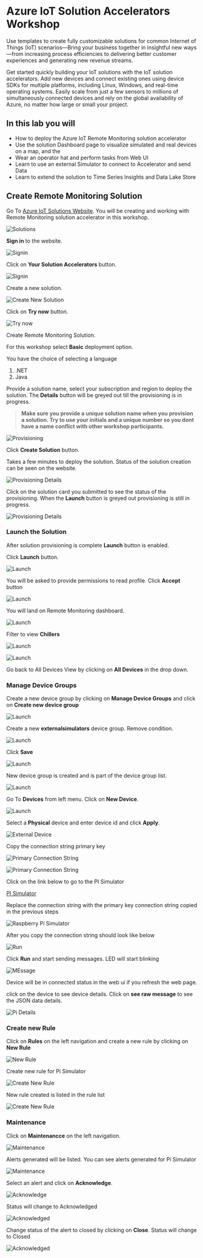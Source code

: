# Azure IoT Solution Accelerators Workshop

Use templates to create fully customizable solutions for common Internet of Things (IoT) scenarios—Bring your business together in insightful new ways—from increasing process efficiencies to delivering better customer experiences and generating new revenue streams. 

Get started quickly building your IoT solutions with the IoT solution accelerators. Add new devices and connect existing ones using device SDKs for multiple platforms, including Linux, Windows, and real-time operating systems. Easily scale from just a few sensors to millions of simultaneously connected devices and rely on the global availability of Azure, no matter how large or small your project.

## In this lab you will

* How to deploy the Azure IoT Remote Monitoring solution accelerator
* Use the solution Dashboard page to visualize simulated and real devices on a map, and the 
* Wear an operator hat and perform tasks from Web UI
* Learn to use an external Simulator to connect to Accelerator and send Data
* Learn to extend the solution to Time Series Insights and Data Lake Store

## Create Remote Monitoring Solution

Go To [Azure IoT Solutions Website](http://azureiotsolutions.com/). You will be creating and working with Remote Monitoring solution accelerator in this workshop.

![Solutions](images/solutions.png)

**Sign in** to the website.

![Signin](images/signin.png)

Click on **Your Solution Accelerators** button.

![Signin](images/yoursolutionacceleration.png)

Create a new solution.

![Create New Solution](images/createnewsolution.png)

Click on **Try now** button.

![Try now](images/trynow.png)

Create Remote Monitoring Solution.

For this workshop select **Basic** deployment option.

You have the choice of selecting a language

1. .NET
2. Java

Provide a solution name, select your subscription and region to deploy the solution. The **Details** button will be greyed out till the provisioning is in progress.

>**Make sure you provide a unique solution name when you provision a solution. Try to use your initials and a unique number so you dont have a name conflict with other workshop participants.**

![Provisioning](images/01provision.png)

Click **Create Solution** button.

Takes a few minutes to deploy the solution. Status of the solution creation can be seen on the website.

![Provisioning Details](images/02provision_submitted.png)

Click on the solution card you submitted to see the status of the provisioning. When the **Launch** button is greyed out provisioning is still in progress.

![Provisioning Details](images/03provisioning.png)

### Launch the Solution

After solution provisioning is complete **Launch** button is enabled.

Click **Launch** button.

![Launch](images/04launch.png)

You will be asked to provide permissions to read profile. Click **Accept** button

![Launch](images/05accept.png)

You will land on Remote Monitoring dashboard.

![Launch](images/06dashboard.png)

Filter to view **Chillers**

![Launch](images/chillers.png)

![Launch](images/chillerdash.png)

Go back to All Devices View by clicking on **All Devices** in the drop down.

### Manage Device Groups

Create a new device group by clicking on **Manage Device Groups** and click on **Create new device group** 

![Launch](images/07createnewdevicegroup.png)

Create a new **externalsimulators** device group. Remove condition.

![Launch](images/07aremovecondition.png)

Click **Save**

![Launch](images/08savegroup.png)

New device group is created and is part of the device group list.

![Launch](images/09externalsimulators.png)

Go To **Devices** from left menu. Click on **New Device**.

![Launch](images/10newdevice.png)

Select a **Physical** device and enter device id and click **Apply**.

![External Device](images/11piexternal.png)

Copy the connection string primary key

![Primary Connection String](images/12copyprimaryconnstring.png)

![Primary Connection String](images/13copyprimarystring.png)

Click on the link below to go to the PI Simulator

[PI Simulator](https://azure-samples.github.io/raspberry-pi-web-simulator/#GetStarted)

Replace the connection string with the primary key connection string copied in the previous steps

![Raspberry Pi Simulator](images/14raspberrypisimulator.png)

After you copy the connection string should look like below

![Run](images/15run.png)

Click **Run** and start sending messages. LED will start blinking

![MEssage](images/16json.png)

Device will be in connected status in the web ui if you refresh the web page.

click on the device to see device details. Click on **see raw message** to see the JSON data details.

![Pi Details](images/pidetails.png)

### Create new Rule

Click on **Rules** on the left navigation and create a new rule by clicking on **New Rule**

![New Rule](images/17newrule.png)

Create new rule for Pi Simulator

![Create New Rule](images/18rule.png)

New rule created is listed in the rule list

![Create New Rule](images/19rulelist.png)

### Maintenance

Click on **Maintenancce** on the left navigation.

![Maintenance](images/20maintenance.png)

Alerts generated will be listed. You can see alerts generated for Pi Simulator

![Maintenance](images/20maintenance.png)

Select an alert and click on **Acknowledge**.

![Acknowledge](images/22acknowledge.png)

Status will change to Acknowledged

![Acknowledged](images/23acknowledged.png)

Change status of the alert to closed by clicking on **Close**. Status will change to Closed

![Acknowledged](images/24closed.png)